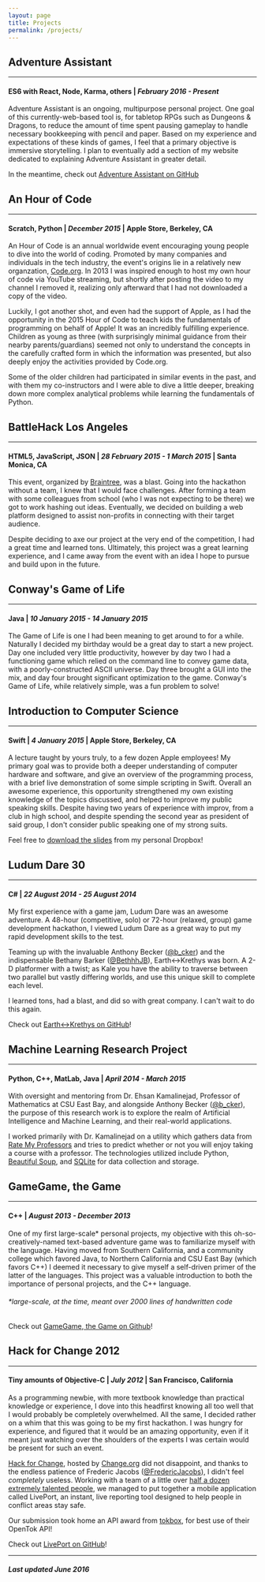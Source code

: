 ```yaml
---
layout: page
title: Projects
permalink: /projects/
---
```


## Adventure Assistant
---

#### **ES6 with React, Node, Karma, others** | *February 2016 - Present*

Adventure Assistant is an ongoing, multipurpose personal project. One goal of this
currently-web-based tool is, for tabletop RPGs such as Dungeons & Dragons, to reduce the amount of
time spent pausing gameplay to handle necessary bookkeeping with pencil and paper. Based on my
experience and expectations of these kinds of games, I feel that a primary objective is immersive
storytelling. I plan to eventually add a section of my website dedicated to explaining Adventure
Assistant in greater detail.

In the meantime, check out [Adventure Assistant on GitHub]


<!-- Turn into a Post at a later date
I began a campaign with some friends relatively recently (just shy of a year before beginning work
on Adventure Assistant) and found that I mostly enjoyed the storytelling aspect of the game.
Silly as it might sound for a fantasy world, I have found a certain degree of realism is fairly
crucial for my personal immersion. Hauling around thousands of coins of varying metal without
consequence, while convenient, made very little sense to me, for example.
-->

## An Hour of Code
---

#### **Scratch, Python** | *December 2015* | Apple Store, Berkeley, CA

An Hour of Code is an annual worldwide event encouraging young people to dive into the world of
coding. Promoted by many companies and individuals in the tech industry, the event's origins lie in
a relatively new organzation, [Code.org]. In 2013 I was inspired enough to host my own hour of code
via YouTube streaming, but shortly after posting the video to my channel I removed it, realizing
only afterward that I had not downloaded a copy of the video.

Luckily, I got another shot, and even had the support of Apple, as I had the opportunity in the 2015
Hour of Code to teach kids the fundamentals of programming on behalf of Apple! It was an incredibly
fulfilling experience. Children as young as three (with surprisingly minimal guidance from their
nearby parents/guardians) seemed not only to understand the concepts in the carefully crafted form
in which the information was presented, but also deeply enjoy the activities provided by Code.org.

Some of the older children had participated in similar events in the past, and with them my
co-instructors and I were able to dive a little deeper, breaking down more complex analytical
problems while learning the fundamentals of Python.


## BattleHack Los Angeles
---

#### **HTML5, JavaScript, JSON** | *28 February 2015 - 1 March 2015* | Santa Monica, CA

This event, organized by [Braintree], was a blast. Going into the hackathon without a team, I knew
that I would face challenges. After forming a team with some colleagues from school (who I was not
expecting to be there) we got to work hashing out ideas. Eventually, we decided on building a web
platform designed to assist non-profits in connecting with their target audience.

Despite deciding to axe our project at the very end of the competition, I had a great time and
learned tons. Ultimately, this project was a great learning experience, and I came away from the
event with an idea I hope to pursue and build upon in the future.


## Conway's Game of Life
---

#### **Java** | *10 January 2015 - 14 January 2015*

The Game of Life is one I had been meaning to get around to for a while. Naturally I decided my
birthday would be a great day to start a new project. Day one included very little productivity,
however by day two I had a functioning game which relied on the command line to convey game data,
with a poorly-constructed ASCII universe. Day three brought a GUI into the mix, and day four brought
significant optimization to the game. Conway's Game of Life, while relatively simple, was a fun
problem to solve!

## Introduction to Computer Science
---

#### **Swift** | *4 January 2015* | Apple Store, Berkeley, CA

A lecture taught by yours truly, to a few dozen Apple employees! My primary goal was to provide both
a deeper understanding of computer hardware and software, and give an overview of the programming
process, with a brief live demonstration of some simple scripting in Swift. Overall an awesome
experience, this opportunity strengthened my own existing knowledge of the topics discussed,
and helped to improve my public speaking skills. Despite having two years of experience with improv,
from a club in high school, and despite spending the second year as president of said group, I don't
consider public speaking one of my strong suits.

Feel free to [download the slides] from my personal Dropbox!

## Ludum Dare 30
---

#### **C#** | *22 August 2014 - 25 August 2014*

My first experience with a game jam, Ludum Dare was an awesome adventure. A 48-hour (competitive,
solo) or 72-hour (relaxed, group) game development hackathon, I viewed Ludum Dare as a great way to
put my rapid development skills to the test.

Teaming up with the invaluable Anthony Becker ([@b_cker]) and the
indispensable Bethany Barker ([@BethhhJB]), Earth<->Krethys was born. A 2-D platformer with a
twist; as Kale you have the ability to traverse between two parallel but vastly differing worlds,
and use this unique skill to complete each level.

I learned tons, had a blast, and did so with great company. I can't wait to do this again.

Check out [Earth<->Krethys on GitHub]!

## Machine Learning Research Project
---

#### **Python, C++, MatLab, Java** | *April 2014 - March 2015*

With oversight and mentoring from Dr. Ehsan Kamalinejad, Professor of Mathematics at CSU East Bay,
and alongside Anthony Becker ([@b_cker]), the purpose of this research work is to explore the realm
of Artificial Intelligence and Machine Learning, and their real-world applications.

I worked primarily with Dr. Kamalinejad on a utility which gathers data from [Rate My Professors]
and tries to predict whether or not you will enjoy taking a course with a professor. The
technologies utilized include Python, [Beautiful Soup], and [SQLite] for data collection and
storage.

## GameGame, the Game
---

#### **C++** | *August 2013 - December 2013*

One of my first large-scale* personal projects, my objective with this oh-so-creatively-named
text-based adventure game was to familiarize myself with the language. Having moved from Southern
California, and a community college which favored Java, to Northern California and CSU East Bay
(which favors C++) I deemed it necessary to give myself a self-driven primer of the latter of the
languages. This project was a valuable introduction to both the importance of personal projects, and
the C++ language.

###### *large-scale, at the time, meant over 2000 lines of handwritten code

Check out [GameGame, the Game on Github]!

## Hack for Change 2012
---

#### Tiny amounts of **Objective-C** | *July 2012* | San Francisco, California

As a programming newbie, with more textbook knowledge than practical knowledge or experience, I dove
into this headfirst knowing all too well that I would probably be completely overwhelmed. All the
same, I decided rather on a whim that this was going to be my first hackathon. I was hungry for
experience, and figured that it would be an amazing opportunity, even if it meant just watching over
the shoulders of the experts I was certain would be present for such an event.

[Hack for Change], hosted by [Change.org] did not disappoint, and thanks to the endless patience of
Frederic Jacobs ([@FredericJacobs]), I didn't feel *completely* useless. Working with a team of a
little over [half a dozen extremely talented people], we managed to put together a mobile
application called LivePort, an instant, live reporting tool designed to help people in conflict
areas stay safe.

Our submission took home an API award from [tokbox], for best use of their OpenTok API!

Check out [LivePort on GitHub]!

---

##### Last updated June 2016


<!--- People! -->
[@b_cker]: https://twitter.com/b_cker
[@BethhhJB]: https://twitter.com/BethhhJB
[@FredericJacobs]: https://twitter.com/FredericJacobs

<!--- Websites / Project links! -->

<!--- Adventure Assistant -->
[Adventure Assistant on GitHub]: https://github.com/nrebhun/AdventureAssistant

<!--- Hour of Code 2015 -->
[Code.org]: https://www.code.org

<!--- BattleHack Los Angeles 2015 -->
[Braintree]: https://www.braintreepayments.com
[charitable.com on GitHub]: https://github.com/nrebhun/charitable.com

<!--- Apple Lecture -->
[download the slides]: https://www.dropbox.com/sh/qxalap2n5j07vgn/AAAMjSHV83sr5Xy2gdD_9j16a?dl=1

<!--- LD30 -->
[Earth<->Krethys on GitHub]: https://github.com/nrebhun/Earth-Krethys

<!--- Research Project -->
[Rate My Professors]: http://www.ratemyprofessors.com
[Beautiful Soup]: http://www.crummy.com/software/BeautifulSoup/
[SQLite]: https://sqlite.org

<!--- GameGame the Game -->
[GameGame, the Game on Github]: https://github.com/nrebhun/Gamegame

<!--- Hack for Change 2012 -->
[Hack for Change]: https://hackforchange.org/
[Change.org]: https://change.org/
[half a dozen extremely talented people]: https://twitter.com/liveporting/status/229735173120458752
[LivePort on GitHub]: https://github.com/FredericJacobs/LivePort-iOS
[tokbox]: https://tokbox.com
